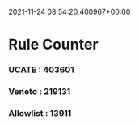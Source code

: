 2021-11-24 08:54:20.400967+00:00
# Rule Counter 
 ### UCATE : 403601

 ### Veneto : 219131

 ### Allowlist : 13911